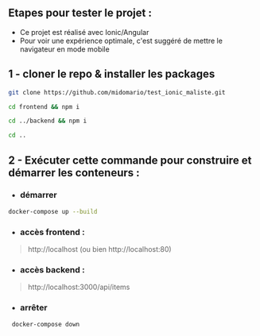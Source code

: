 ## Etapes pour tester le projet : 
- Ce projet est réalisé avec Ionic/Angular
- Pour voir une expérience optimale, c'est suggéré de mettre le navigateur en mode mobile
## 1 - cloner le repo & installer les packages
 
 ```bash
 git clone https://github.com/midomario/test_ionic_maliste.git
 ```
 
 ```bash
 cd frontend && npm i
 ```
 
 ```bash
 cd ../backend && npm i
  ```
 
 ```bash
 cd ..
 ```
## 2 - Exécuter cette commande pour construire et démarrer les conteneurs :
- ### démarrer
 
 ```bash
 docker-compose up --build
 ```
- ### accès frontend :
> http://localhost (ou bien http://localhost:80) 
- ### accès backend :
> http://localhost:3000/api/items

- ### arrêter
```bash
 docker-compose down
 ```